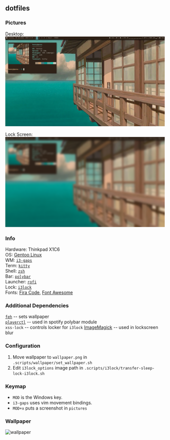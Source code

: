 ## dotfiles

### Pictures
Desktop:
![base](https://github.com/henrykroeger/dotfiles/blob/main/pictures/screens/base.png)

Lock Screen:
![lock](https://github.com/henrykroeger/dotfiles/blob/main/pictures/screens/lock.png)

### Info
Hardware: Thinkpad X1C6<br>
OS: [Gentoo Linux](https://gentoo.org/)<br>
WM: [`i3-gaps`](https://github.com/Airblader/i3)<br>
Term: [`kitty`](https://sw.kovidgoyal.net/kitty/)<br>
Shell: [`zsh`](http://zsh.sourceforge.net/)<br>
Bar: [`polybar`](https://github.com/polybar/polybar)<br>
Launcher: [`rofi`](https://github.com/davatorium/rofi)<br>
Lock: [`i3lock`](https://github.com/i3/i3lock)<br>
Fonts: [Fira Code](https://github.com/tonsky/FiraCode), [Font Awesome](https://fontawesome.com/)

### Additional Dependencies
[`feh`](https://github.com/derf/feh) -- sets wallpaper<br>
[`playerctl`](https://github.com/altdesktop/playerctl) -- used in spotify polybar module<br>
`xss-lock` -- controls locker for `i3lock`
[ImageMagick](https://imagemagick.org/) -- used in lockscreen blur

### Configuration
1. Move wallpaper to `wallpaper.png` in `.scripts/wallpaper/set_wallpaper.sh`
2. Edit `i3lock_options` image path in `.scripts/i3lock/transfer-sleep-lock-i3lock.sh`

### Keymap
* `MOD` is the Windows key.
* `i3-gaps` uses vim movement bindings.
* `MOD+x` puts a screenshot in `pictures`

### Wallpaper
![wallpaper](https://github.com/henrykroeger/dotfiles/blob/main/.scripts/wallpaper/wallpaper.png)
